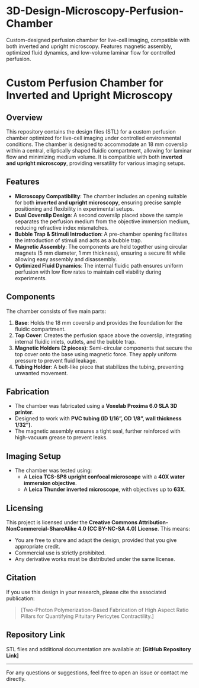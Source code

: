 # 3D-Design-Microscopy-Perfusion-Chamber
Custom-designed perfusion chamber for live-cell imaging, compatible with both inverted and upright microscopy. Features magnetic assembly, optimized fluid dynamics, and low-volume laminar flow for controlled perfusion.
# Custom Perfusion Chamber for Inverted and Upright Microscopy

## Overview
This repository contains the design files (STL) for a custom perfusion chamber optimized for live-cell imaging under controlled environmental conditions. The chamber is designed to accommodate an 18 mm coverslip within a central, elliptically shaped fluidic compartment, allowing for laminar flow and minimizing medium volume. It is compatible with both **inverted and upright microscopy**, providing versatility for various imaging setups.

## Features
- **Microscopy Compatibility**: The chamber includes an opening suitable for both **inverted and upright microscopy**, ensuring precise sample positioning and flexibility in experimental setups.
- **Dual Coverslip Design**: A second coverslip placed above the sample separates the perfusion medium from the objective immersion medium, reducing refractive index mismatches.
- **Bubble Trap & Stimuli Introduction**: A pre-chamber opening facilitates the introduction of stimuli and acts as a bubble trap.
- **Magnetic Assembly**: The components are held together using circular magnets (5 mm diameter, 1 mm thickness), ensuring a secure fit while allowing easy assembly and disassembly.
- **Optimized Fluid Dynamics**: The internal fluidic path ensures uniform perfusion with low flow rates to maintain cell viability during experiments.

## Components
The chamber consists of five main parts:
1. **Base**: Holds the 18 mm coverslip and provides the foundation for the fluidic compartment.
2. **Top Cover**: Creates the perfusion space above the coverslip, integrating internal fluidic inlets, outlets, and the bubble trap.
3. **Magnetic Holders (2 pieces)**: Semi-circular components that secure the top cover onto the base using magnetic force. They apply uniform pressure to prevent fluid leakage.
4. **Tubing Holder**: A belt-like piece that stabilizes the tubing, preventing unwanted movement.

## Fabrication
- The chamber was fabricated using a **Voxelab Proxima 6.0 SLA 3D printer**.
- Designed to work with **PVC tubing (ID 1/16”, OD 1/8”, wall thickness 1/32”)**.
- The magnetic assembly ensures a tight seal, further reinforced with high-vacuum grease to prevent leaks.

## Imaging Setup
- The chamber was tested using:
  - A **Leica TCS-SP8 upright confocal microscope** with a **40X water immersion objective**.
  - A **Leica Thunder inverted microscope**, with objectives up to **63X**.


## Licensing
This project is licensed under the **Creative Commons Attribution-NonCommercial-ShareAlike 4.0 (CC BY-NC-SA 4.0) License**. This means:
- You are free to share and adapt the design, provided that you give appropriate credit.
- Commercial use is strictly prohibited.
- Any derivative works must be distributed under the same license.

## Citation
If you use this design in your research, please cite the associated publication:
> [Two-Photon Polymerization-Based Fabrication of High Aspect Ratio Pillars for Quantifying Pituitary Pericytes Contractility.] 

## Repository Link
STL files and additional documentation are available at: **[GitHub Repository Link]**

---
For any questions or suggestions, feel free to open an issue or contact me directly.

